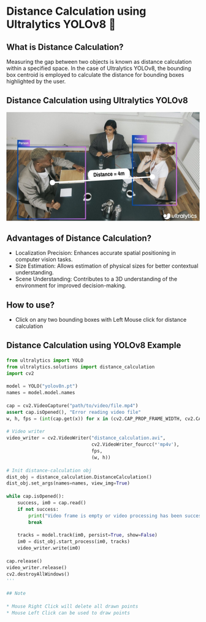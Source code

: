 # Distance Calculation using Ultralytics YOLOv8 🚀

## What is Distance Calculation?

Measuring the gap between two objects is known as distance calculation within a specified space. In the case of Ultralytics YOLOv8, the bounding box centroid is employed to calculate the distance for bounding boxes highlighted by the user.

## Distance Calculation using Ultralytics YOLOv8

![alt text](image.png)

## Advantages of Distance Calculation?

* Localization Precision: Enhances accurate spatial positioning in computer vision tasks.
* Size Estimation: Allows estimation of physical sizes for better contextual understanding.
* Scene Understanding: Contributes to a 3D understanding of the environment for improved decision-making.

## How to use?

* Click on any two bounding boxes with Left Mouse click for distance calculation

## Distance Calculation using YOLOv8 Example

```python
from ultralytics import YOLO
from ultralytics.solutions import distance_calculation
import cv2

model = YOLO("yolov8n.pt")
names = model.model.names

cap = cv2.VideoCapture("path/to/video/file.mp4")
assert cap.isOpened(), "Error reading video file"
w, h, fps = (int(cap.get(x)) for x in (cv2.CAP_PROP_FRAME_WIDTH, cv2.CAP_PROP_FRAME_HEIGHT, cv2.CAP_PROP_FPS))

# Video writer
video_writer = cv2.VideoWriter("distance_calculation.avi",
                               cv2.VideoWriter_fourcc(*'mp4v'),
                               fps,
                               (w, h))

# Init distance-calculation obj
dist_obj = distance_calculation.DistanceCalculation()
dist_obj.set_args(names=names, view_img=True)

while cap.isOpened():
    success, im0 = cap.read()
    if not success:
        print("Video frame is empty or video processing has been successfully completed.")
        break

    tracks = model.track(im0, persist=True, show=False)
    im0 = dist_obj.start_process(im0, tracks)
    video_writer.write(im0)

cap.release()
video_writer.release()
cv2.destroyAllWindows()
'''

## Note 

* Mouse Right Click will delete all drawn points
* Mouse Left Click can be used to draw points